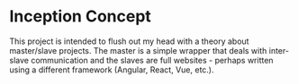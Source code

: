 # Inception Concept

This project is intended to flush out my head with a theory about master/slave projects. 
The master is a simple wrapper that deals with inter-slave communication and the slaves
are full websites - perhaps written using a different framework (Angular, React, Vue, etc.).